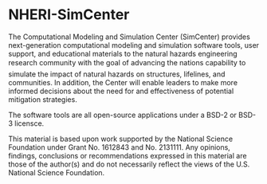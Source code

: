 # NHERI-SimCenter

The Computational Modeling and Simulation Center (SimCenter) provides next-generation computational modeling and simulation software tools, user support, and educational materials to the natural hazards engineering research community with the goal of advancing the nations capability to simulate the impact of natural hazards on structures, lifelines, and communities. In addition, the Center will enable leaders to make more informed decisions about the need for and effectiveness of potential mitigation strategies.

The software tools are all open-source applications under a BSD-2 or BSD-3 licensce.

This material is based upon work supported by the National Science Foundation under Grant No. 1612843 and No. 2131111. Any opinions, findings, conclusions or recommendations expressed in this material are those of the author(s) and do not necessarily reflect the views of the U.S. National Science Foundation.
